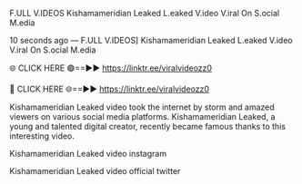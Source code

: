 F.ULL V.IDEOS Kishamameridian Leaked L.eaked V.ideo V.iral On S.ocial M.edia

10 seconds ago — F.ULL V.IDEOS] Kishamameridian Leaked L.eaked V.ideo V.iral On S.ocial M.edia

🌐 CLICK HERE 🟢==►► https://linktr.ee/viralvideozz0

🔴 CLICK HERE 🌐==►► https://linktr.ee/viralvideozz0

Kishamameridian Leaked video took the internet by storm and amazed viewers on various social media platforms. Kishamameridian Leaked, a young and talented digital creator, recently became famous thanks to this interesting video.

Kishamameridian Leaked video instagram

Kishamameridian Leaked video official twitter
